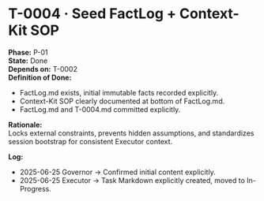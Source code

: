 # T-0004 · Seed FactLog + Context-Kit SOP

**Phase:** P-01  
**State:** Done  
**Depends on:** T-0002  
**Definition of Done:**  
- FactLog.md exists, initial immutable facts recorded explicitly.  
- Context-Kit SOP clearly documented at bottom of FactLog.md.
- FactLog.md and T-0004.md committed explicitly.

**Rationale:**  
Locks external constraints, prevents hidden assumptions, and standardizes session bootstrap for consistent Executor context.

**Log:**  
- 2025-06-25 Governor → Confirmed initial content explicitly.
- 2025-06-25 Executor → Task Markdown explicitly created, moved to In-Progress.

